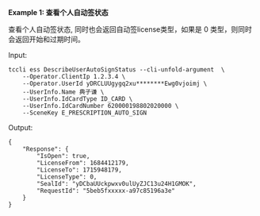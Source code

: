 **Example 1: 查看个人自动签状态**

查看个人自动签状态, 同时也会返回自动签license类型，如果是 0 类型，则同时会返回开始和过期时间。

Input: 

```
tccli ess DescribeUserAutoSignStatus --cli-unfold-argument  \
    --Operator.ClientIp 1.2.3.4 \
    --Operator.UserId yDRCLUUgygq2xu********Ewg0vjoimj \
    --UserInfo.Name 典子谦 \
    --UserInfo.IdCardType ID_CARD \
    --UserInfo.IdCardNumber 620000198802020000 \
    --SceneKey E_PRESCRIPTION_AUTO_SIGN
```

Output: 
```
{
    "Response": {
        "IsOpen": true,
        "LicenseFrom": 1684412179,
        "LicenseTo": 1715948179,
        "LicenseType": 0,
        "SealId": "yDCbaUUckpwxv0ulUyZJC13u24H1GMOK",
        "RequestId": "5beb5fxxxxx-a97c85196a3e"
    }
}
```


